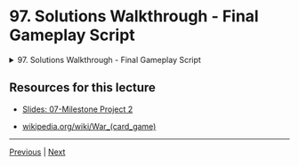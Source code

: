 # 97. Solutions Walkthrough - Final Gameplay Script

<details>
  <summary> 97. Solutions Walkthrough - Final Gameplay Script </summary>

-   [Notebook: 03-Milestone Project 2 - Complete Walkthrough Solution.ipynb](https://github.com/BloomTech-DS/Complete-Python-3-Bootcamp/blob/master/08-Milestone%20Project%20-%202/03-Milestone%20Project%202%20-%20Complete%20Walkthrough%20Solution.ipynb)

-   [Codebase: ](../../../codebase/python-camp/08-Milestone-Project-2)

</details> 


## Resources for this lecture

-   [Slides: 07-Milestone Project 2](https://docs.google.com/presentation/d/1HWKmRVHqzpbDapeuKQF5EAWbU6bBROgqv-PsF9zsrbs/edit#slide=id.p)

-   [wikipedia.org/wiki/War_(card_game)](https://en.wikipedia.org/wiki/War_(card_game))

---

[Previous](./96_Solution-Walkthrough-Functions-for-Game-Play.md) | [Next](.)